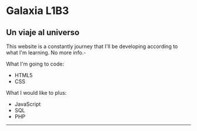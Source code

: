 # Galaxia L1B3
## Un viaje al universo

This website is a constantly journey that I'll be developing according to what I'm learning.
No more info.-

What I'm going to code:
* HTML5
* CSS

What I would like to plus:
* JavaScript
* SQL
* PHP
---